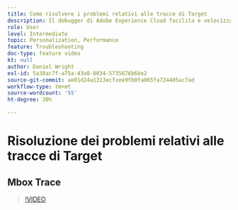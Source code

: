 ```yaml
---
title: Come risolvere i problemi relativi alle tracce di Target
description: Il debugger di Adobe Experience Cloud facilita e velocizza la comprensione dell'implementazione di Target. Scopri come autenticarti nell’Experience Cloud e utilizzare il potente strumento Target Traces per esaminare le tue attività, i requisiti del pubblico e il profilo visitatore.
role: User
level: Intermediate
topic: Personalization, Performance
feature: Troubleshooting
doc-type: feature video
kt: null
author: Daniel Wright
exl-id: 5a38ac7f-a75a-43a8-8034-5735676b6be2
source-git-commit: ae01d24a1313ecfcee9fb0fa865fa724405ac7ad
workflow-type: tm+mt
source-wordcount: '55'
ht-degree: 30%

---
```


# Risoluzione dei problemi relativi alle tracce di Target

## Mbox Trace

>[!VIDEO](https://video.tv.adobe.com/v/326676/?quality=12&captions=ita)
